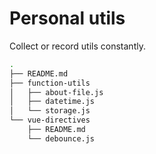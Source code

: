 # Personal utils

Collect or record utils constantly.

``` bash
.
├── README.md
├── function-utils
│   ├── about-file.js
│   ├── datetime.js
│   └── storage.js
└── vue-directives
    ├── README.md
    └── debounce.js
```
